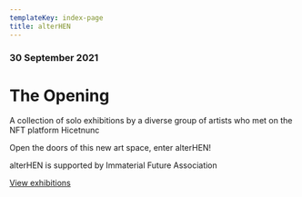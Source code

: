 ```yaml
---
templateKey: index-page
title: alterHEN
---
```

<h3 class="date">30 September 2021</h3>
<h1 class="logo-text">The Opening</h1>

A collection of solo exhibitions by a diverse group of artists who met on the NFT platform Hicetnunc

Open the doors of this new art space, enter alterHEN!

<span class="if">alterHEN is supported by Immaterial Future Association</span>

<a class="block-btn exhibition-entry" href="#exhibitions">View exhibitions</a>